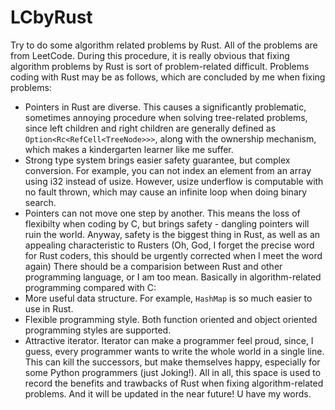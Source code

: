 # LCbyRust
Try to do some algorithm related problems by Rust. All of the problems are from LeetCode.
During this procedure, it is really obvious that fixing algorithm problems by Rust is sort of problem-related difficult. 
Problems coding with Rust may be as follows, which are concluded by me when fixing problems:
- Pointers in Rust are diverse. This causes a significantly problematic, sometimes annoying procedure when solving tree-related problems, since left children and right children are generally defined as `Option<Rc<RefCell<TreeNode>>>`, along with the ownership mechanism, which makes a kindergarten learner like me suffer. 
- Strong type system brings easier safety guarantee, but complex conversion. For example, you can not index an element from an array using i32 instead of usize. However, usize underflow is computable with no fault thrown, which may cause an infinite loop when doing binary search. 
- Pointers can not move one step by another. This means the loss of flexibilty when coding by C, but brings safety - dangling pointers will ruin the world. Anyway, safety is the biggest thing in Rust, as well as an appealing characteristic to Rusters (Oh, God, I forget the precise word for Rust coders, this should be urgently corrected when I meet the word again)
There should be a comparision between Rust and other programming language, or I am too mean. Basically in algorithm-related programming compared with C:
- More useful data structure. For example, `HashMap` is so much easier to use in Rust.
- Flexible programming style. Both function oriented and object oriented programming styles are supported.
- Attractive iterator. Iterator can make a programmer feel proud, since, I guess, every programmer wants to write the whole world in a single line. This can kill the successors, but make themselves happy, especially for some Python programmers (just Joking!).
All in all, this space is used to record the benefits and trawbacks of Rust when fixing algorithm-related problems. And it will be updated in the near future! U have my words.
